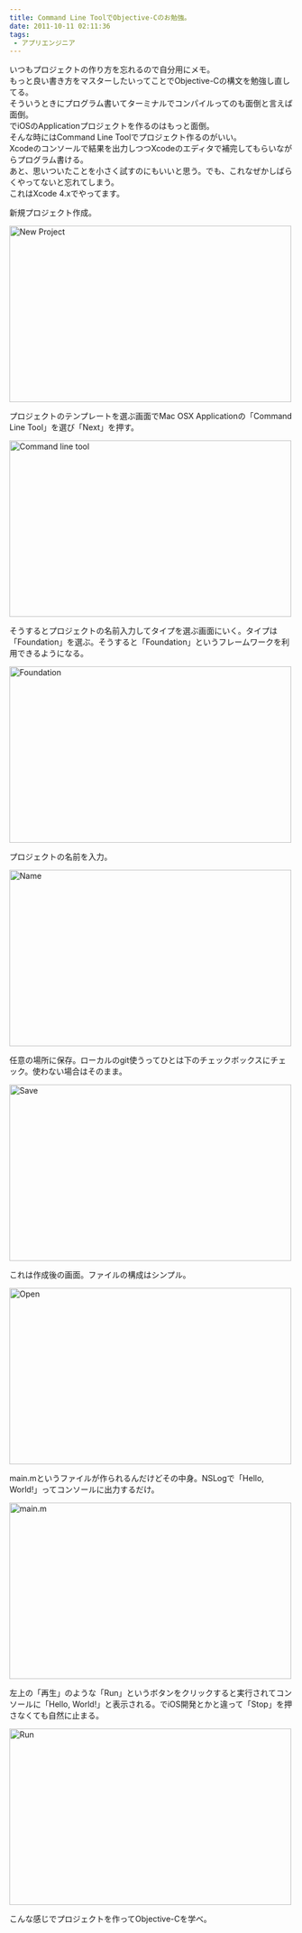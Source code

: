 ```yaml
---
title: Command Line ToolでObjective-Cのお勉強。
date: 2011-10-11 02:11:36
tags: 
 - アプリエンジニア
---
```


いつもプロジェクトの作り方を忘れるので自分用にメモ。<br>
もっと良い書き方をマスターしたいってことでObjective-Cの構文を勉強し直してる。<br>
そういうときにプログラム書いてターミナルでコンパイルってのも面倒と言えば面倒。<br>
でiOSのApplicationプロジェクトを作るのはもっと面倒。<br>
そんな時にはCommand Line Toolでプロジェクト作るのがいい。<br>
Xcodeのコンソールで結果を出力しつつXcodeのエディタで補完してもらいながらプログラム書ける。<br>
あと、思いついたことを小さく試すのにもいいと思う。でも、これなぜかしばらくやってないと忘れてしまう。<br>
これはXcode 4.xでやってます。

<!-- more -->

新規プロジェクト作成。

<a href="https://www.flickr.com/photos/shigeki_takeguchi/6229400083/" title="New Project by shigeki.takeguchi, on Flickr"><img src="https://farm7.static.flickr.com/6050/6229400083_633a5c7704.jpg" width="500" height="313" alt="New Project"></a>

プロジェクトのテンプレートを選ぶ画面でMac OSX Applicationの「Command Line Tool」を選び「Next」を押す。

<a href="https://www.flickr.com/photos/shigeki_takeguchi/6229918332/" title="Command line tool by shigeki.takeguchi, on Flickr"><img src="https://farm7.static.flickr.com/6231/6229918332_ecb2867e58.jpg" width="500" height="313" alt="Command line tool"></a>

そうするとプロジェクトの名前入力してタイプを選ぶ画面にいく。タイプは「Foundation」を選ぶ。そうすると「Foundation」というフレームワークを利用できるようになる。

<a href="https://www.flickr.com/photos/shigeki_takeguchi/6229918380/" title="Foundation by shigeki.takeguchi, on Flickr"><img src="https://farm7.static.flickr.com/6232/6229918380_0aaf889e6c.jpg" width="500" height="313" alt="Foundation"></a>

プロジェクトの名前を入力。

<a href="https://www.flickr.com/photos/shigeki_takeguchi/6229400323/" title="Name by shigeki.takeguchi, on Flickr"><img src="https://farm7.static.flickr.com/6234/6229400323_1958d6ec47.jpg" width="500" height="313" alt="Name"></a>

任意の場所に保存。ローカルのgit使うってひとは下のチェックボックスにチェック。使わない場合はそのまま。

<a href="https://www.flickr.com/photos/shigeki_takeguchi/6229918484/" title="Save by shigeki.takeguchi, on Flickr"><img src="https://farm7.static.flickr.com/6230/6229918484_4796db22ed.jpg" width="500" height="313" alt="Save"></a>

これは作成後の画面。ファイルの構成はシンプル。

<a href="https://www.flickr.com/photos/shigeki_takeguchi/6229400419/" title="Open by shigeki.takeguchi, on Flickr"><img src="https://farm7.static.flickr.com/6222/6229400419_f8b43c1153.jpg" width="500" height="313" alt="Open"></a>

main.mというファイルが作られるんだけどその中身。NSLogで「Hello, World!」ってコンソールに出力するだけ。

<a href="https://www.flickr.com/photos/shigeki_takeguchi/6229400463/" title="main.m by shigeki.takeguchi, on Flickr"><img src="https://farm7.static.flickr.com/6101/6229400463_4b4a5e27cf.jpg" width="500" height="313" alt="main.m"></a>

左上の「再生」のような「Run」というボタンをクリックすると実行されてコンソールに「Hello, World!」と表示される。でiOS開発とかと違って「Stop」を押さなくても自然に止まる。

<a href="https://www.flickr.com/photos/shigeki_takeguchi/6229400527/" title="Run by shigeki.takeguchi, on Flickr"><img src="https://farm7.static.flickr.com/6222/6229400527_19fa65915a.jpg" width="500" height="313" alt="Run"></a>

こんな感じでプロジェクトを作ってObjective-Cを学べ。
